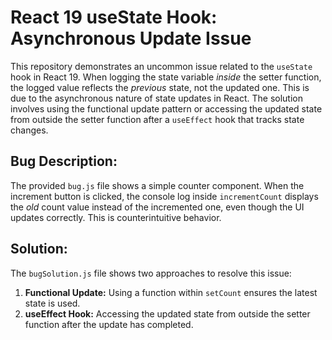 # React 19 useState Hook: Asynchronous Update Issue

This repository demonstrates an uncommon issue related to the `useState` hook in React 19. When logging the state variable *inside* the setter function, the logged value reflects the *previous* state, not the updated one. This is due to the asynchronous nature of state updates in React.  The solution involves using the functional update pattern or accessing the updated state from outside the setter function after a `useEffect` hook that tracks state changes.

## Bug Description:
The provided `bug.js` file shows a simple counter component.  When the increment button is clicked, the console log inside `incrementCount` displays the *old* count value instead of the incremented one, even though the UI updates correctly. This is counterintuitive behavior.

## Solution:
The `bugSolution.js` file shows two approaches to resolve this issue: 

1. **Functional Update:** Using a function within `setCount` ensures the latest state is used.
2. **useEffect Hook:** Accessing the updated state from outside the setter function after the update has completed.